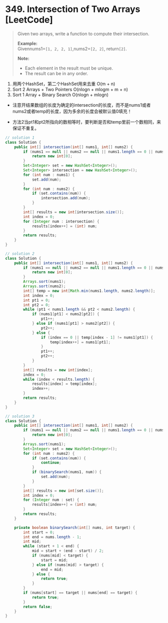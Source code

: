 # 349. Intersection of Two Arrays \[LeetCode\]

> Given two arrays, write a function to compute their intersection.
>
> **Example:**  
> Givennums1=`[1, 2, 2, 1]`,nums2=`[2, 2]`, return`[2]`.
>
> **Note:**
>
> * Each element in the result must be unique.
> * The result can be in any order.

1. 用两个HashSet，第二个HashSet用来去重 O\(m + n\) 
2. Sort 2 Arrays + Two Pointers O\(nlogn + mlogm + m + n\)
3. Sort 1 Array + Binary Search O\(nlogn + mlogn\)



* 注意开结果数组的长度为确定的intersection的长度，而不是nums1或者nums2或者temp的长度，因为多余的长度会被默认值0填充！

* 方法2当pt1和pt2所指向的数相等时，要判断是否和temp里前一个数相同，来保证不重复。

```java
// solution 1
class Solution {
    public int[] intersection(int[] nums1, int[] nums2) {
        if (nums1 == null || nums2 == null || nums1.length == 0 || nums2.length == 0) {
            return new int[0];
        }
        Set<Integer> set = new HashSet<Integer>();
        Set<Integer> intersection = new HashSet<Integer>();
        for (int num : nums1) {
            set.add(num);
        }
        for (int num : nums2) {
            if (set.contains(num)) {
                intersection.add(num);
            }
        }
        int[] results = new int[intersection.size()];
        int index = 0;
        for (Integer num : intersection) {
            results[index++] = (int) num;
        }
        return results;
    }
}

// solution 2
class Solution {
    public int[] intersection(int[] nums1, int[] nums2) {
        if (nums1 == null || nums2 == null || nums1.length == 0 || nums2.length == 0) {
            return new int[0];
        }
        Arrays.sort(nums1);
        Arrays.sort(nums2);
        int[] temp = new int[Math.min(nums1.length, nums2.length)];
        int index = 0;
        int pt1 = 0;
        int pt2 = 0;
        while (pt1 < nums1.length && pt2 < nums2.length) {
            if (nums1[pt1] < nums2[pt2]) {
                pt1++;
            } else if (nums1[pt1] > nums2[pt2]) {
                pt2++;
            } else {
                if (index == 0 || temp[index - 1] != nums1[pt1]) {
                    temp[index++] = nums1[pt1];    
                }
                pt1++;
                pt2++;
            }
        }
        int[] results = new int[index];
        index = 0;
        while (index < results.length) {
            results[index] = temp[index];   
            index++;
        }
        return results;
    }
}

// solution 3
class Solution {
    public int[] intersection(int[] nums1, int[] nums2) {
        if (nums1 == null || nums2 == null || nums1.length == 0 || nums2.length == 0) {
            return new int[0];
        }
        Arrays.sort(nums1);
        Set<Integer> set = new HashSet<Integer>();
        for (int num : nums2) {
            if (set.contains(num)) {
                continue;
            }
            if (binarySearch(nums1, num)) {
                set.add(num);
            }
        }
        int[] results = new int[set.size()];
        int index = 0;
        for (Integer num : set) {
            results[index++] = (int) num;
        }
        return results;
    }

    private boolean binarySearch(int[] nums, int target) {
        int start = 0;
        int end = nums.length - 1;
        int mid;
        while (start + 1 < end) {
            mid = start + (end - start) / 2;
            if (nums[mid] < target) {
                start = mid;
            } else if (nums[mid] > target) {
                end = mid;
            } else {
                return true;
            }
        }
        if (nums[start] == target || nums[end] == target) {
            return true;
        }
        return false;
    }
}
```



